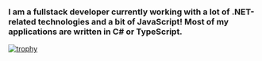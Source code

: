 ### I am a fullstack developer currently working with a lot of .NET-related technologies and a bit of JavaScript! Most of my applications are written in C# or TypeScript.

[![trophy](https://github-profile-trophy.vercel.app/?username=JustAn0therDev)](https://github.com/ryo-ma/github-profile-trophy)
